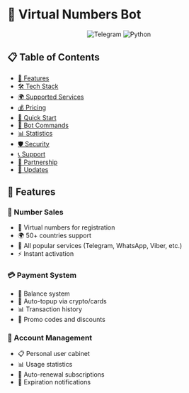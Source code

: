 # 🤖 Virtual Numbers Bot

<div align="center">

![Telegram](https://img.shields.io/badge/Telegram-2CA5E0?style=for-the-badge&logo=telegram&logoColor=white)
![Python](https://img.shields.io/badge/Python-3776AB?style=for-the-badge&logo=python&logoColor=white)

</div>

## 📋 Table of Contents
- [🌟 Features](#-features)
- [🛠 Tech Stack](#-tech-stack)
- [🌍 Supported Services](#-supported-services)
- [💰 Pricing](#-pricing)
- [🚀 Quick Start](#-quick-start)
- [🎯 Bot Commands](#-bot-commands)
- [📊 Statistics](#-statistics)
- [🛡️ Security](#️-security)
- [📞 Support](#-support)
- [🤝 Partnership](#-partnership)
- [🔄 Updates](#-updates)

## 🌟 Features

### 🔢 Number Sales
- 📱 Virtual numbers for registration
- 🌍 50+ countries support
- 🎯 All popular services (Telegram, WhatsApp, Viber, etc.)
- ⚡ Instant activation

### 💳 Payment System
- 💎 Balance system
- 🔄 Auto-topup via crypto/cards
- 📊 Transaction history
- 🎫 Promo codes and discounts

### 👥 Account Management
- 📋 Personal user cabinet
- 📊 Usage statistics
- 🔄 Auto-renewal subscriptions
- 📧 Expiration notifications

